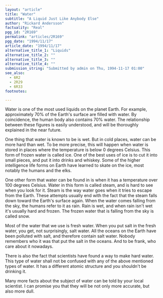 ```yaml
---
layout: "article"
title: "Water"
subtitle: "A Liquid Just Like Anybody Else"
author: "Rickard Andersson"
factuality: "Real"
pgg_id: "2R169"
permalink: "articles/2R169"
pgg_date: "1994/11/17"
article_date: "1994/11/17"
alternative_title_1: "Liquids"
alternative_title_2: ""
alternative_title_3: ""
alternative_title_4: ""
submission_string: "Submitted by admin on Thu, 1994-11-17 01:00"
see_also:
  - 6R2
  - 2R29
  - 6R33
footnotes: 

---
```

<div>
<p>Water is one of the most used liquids on the planet Earth. For example, approximately 70% of the Earth's surface are filled with water. By coincidence, the human body also contains 70% water. The relationship between these figures is easily understood, and will be thoroughly explained in the near future.</p>
<p>One thing that water is known to be is wet. But in cold places, water can be more hard than wet. To be more precise, this will happen when water is stored in places where the temperature is below 0 degrees Celsius. This form of frozen water is called ice. One of the best uses of ice is to cut it into small pieces, and put it into drinks and whiskey. Some of the higher intelligence life forms on Earth have learned to skate on the ice, most notably the humans and the elks.</p>
<p>One other form that water can be found in is when it has a temperature over 100 degrees Celsius. Water in this form is called steam, and is hard to see when you look for it. Steam is the way water goes when it tries to escape from the Earth. These attempts usually end with the fact that the steam falls down toward the Earth's surface again. When the water comes falling from the sky, the humans refer to it as rain. Rain is wet, and when rain isn't wet it's usually hard and frozen. The frozen water that is falling from the sky is called snow.</p>
<p>Most of the water that we use is fresh water. When you put salt in the fresh water, you get, not surprisingly, salt water. All the oceans on the Earth have been polluted with salt, and therefore contain salt water. Nobody remembers who it was that put the salt in the oceans. And to be frank, who care about it nowadays.</p>
<p>There is also the fact that scientists have found a way to make hard water. This type of water shall not be confused with any of the above mentioned types of water. It has a different atomic structure and you shouldn't be drinking it.</p>
<p>Many more facts about the subject of water can be told by your local scientist. I can promise you that they will be not only more accurate, but also more dull.</p>
</div>
